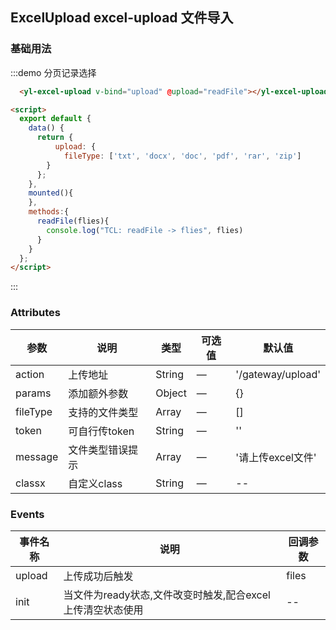## ExcelUpload excel-upload 文件导入

### 基础用法
:::demo 分页记录选择
```html
  <yl-excel-upload v-bind="upload" @upload="readFile"></yl-excel-upload>

<script>
  export default {
    data() {
      return {
          upload: {
            fileType: ['txt', 'docx', 'doc', 'pdf', 'rar', 'zip']
        }
      };
    },
    mounted(){
    },
    methods:{
      readFile(flies){
        console.log("TCL: readFile -> flies", flies)
      }
    }
  };
</script>
```
:::


                                   
### Attributes
| 参数      | 说明          | 类型      | 可选值                          | 默认值  |
|---------- |-------------- |---------- |--------------------------------  |-------- |
| action   | 上传地址 | String | — | '/gateway/upload' |
| params   | 添加额外参数 | Object | — | {} |
| fileType   | 支持的文件类型 | Array | — | [] |
| token   | 可自行传token | String | — | '' |
| message   | 文件类型错误提示 | Array | — | '请上传excel文件' |
| classx   | 自定义class | String | — | -- |

### Events
| 事件名称      | 说明    | 回调参数      |
|---------- |-------- |---------- |
| upload  | 上传成功后触发 | files  |
| init  | 当文件为ready状态,文件改变时触发,配合excel上传清空状态使用 | --  |

